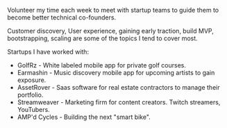 Volunteer my time each week to meet with startup teams to guide them to become better technical co-founders.

Customer discovery, User experience, gaining early traction, build MVP, bootstrapping, scaling are some of the topics I tend to cover most.

Startups I have worked with:

* GolfRz - White labeled mobile app for private golf courses.
* Earmashin - Music discovery mobile app for upcoming artists to gain exposure.
* AssetRover - Saas software for real estate contractors to manage their portfolio.
* Streamweaver - Marketing firm for content creators. Twitch streamers, YouTubers.
* AMP'd Cycles - Building the next "smart bike".
